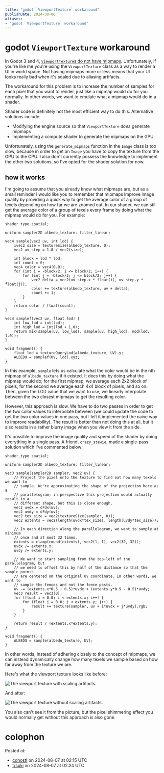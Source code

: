 ```yaml
---
title: "godot `ViewportTexture` workaround"
publishDate: 2024-08-06
aliases:
- "godot `ViewportTexture` workaround"
---
```


# godot `ViewportTexture` workaround

In Godot 3 and 4, [`ViewportTexture`s do not have mipmaps](../notes/godot-viewport-texture-mipmap.md). Unfortunately, if you're like me you're using the `ViewportTexture` class as a way to render a UI in world space. Not having mipmaps more or less means that your UI looks really bad when it's scaled due to aliasing artifacts.

The workaround for this problem is to increase the number of samples for each pixel that you want to render, just like a mipmap would do for you normally. In other words, we want to emulate what a mipmap would do in a shader.

Shader code is definitely not the most efficient way to do this. Alternative solutions include:
- Modifying the engine source so that `ViewportTexture` _does_ generate mipmaps
- Implementing a compute shader to generate the mipmaps on the GPU

Unfortunately, using the `generate_mipmaps` function in the `Image` class is too slow, because in order to get an `Image` you have to copy the texture from the GPU to the CPU. I also don't currently possess the knowledge to implement the other two solutions, so I've opted for the shader solution for now.

## how it works

I'm going to assume that you already know what mipmaps are, but as a small reminder I would like you to remember that mipmaps improve image quality by providing a quick way to get the average color of a group of texels depending on how far we are zoomed out. In our shader, we can still get the average color of a group of texels every frame by doing what the mipmap would do for you. For example:

```gdshader
shader_type spatial;

uniform sampler2D albedo_texture: filter_linear;

vec4 sample(vec2 uv, int lod) {
	ivec2 size = textureSize(albedo_texture, 0);
	vec2 uv_step = 1.0 / vec2(size);

	int block = lod * lod;
	int count = 0;
	vec4 color = vec4(0.0);
	for (int i = -block/2; i <= block/2; i++) {
		for (int j = -block/2; j <= block/2; j++) {
			vec2 delta = vec2(uv_step.x * float(i), uv_step.y * float(j));
			color += texture(albedo_texture, uv + delta);
			count += 1;
		}
	}
	return color / float(count);
}

vec4 samplef(vec2 uv, float lod) {
	int low_lod = int(lod);
	int high_lod = int(lod + 1.0);
	return mix(sample(uv, low_lod), sample(uv, high_lod), mod(lod, 1.0));
}

void fragment() {
	float lod = textureQueryLod(albedo_texture, UV).y;
	ALBEDO = samplef(UV, lod).xyz;
}
```

In this example, `sample` lets us calculate what the color would be in the nth mipmap of `albedo_texture` if it existed. It does this by doing what the mipmap would do; for the first mipmap, we average each 2x2 block of pixels, for the second we average each 4x4 block of pixels, and so on. Then, given the LOD value that we want to use, we linearly interpolate between the two closest mipmaps to get the resulting color.

However, this approach is slow. We have to do two passes in order to get the two color values to interpolate between (we could update the code to get the two color values in one pass, but I left it implemented the naive way to improve readability). The result is better than not doing this at all, but it also results in a rather blurry image when you view it from the side.

It's possible to improve the image quality and speed of the shader by doing everything in a single pass. A friend, `crazy_stewie`, made a single-pass solution which I've commented below:

```gdshader
shader_type spatial;

uniform sampler2D albedo_texture: filter_linear;

vec3 sample(sampler2D sampler, vec2 uv) {
	// Project the pixel onto the texture to find out how many texels we want to
	// sample. We're approximating the shape of the projection here as a
	// parallelogram; in perspective this projection would actually result in a
	// different shape, but this is close enough.
	vec2 uvdx = dFdx(uv);
	vec2 uvdy = dFdy(uv);
	vec2 tex_size = vec2(textureSize(sampler, 0));
	vec2 extents = vec2(length(uvdx*tex_size), length(uvdy*tex_size));

	// In each direction along the parallelogram, we want to sample at minimum
	// once and at most 32 times.
	extents = clamp(round(extents), vec2(1, 1), vec2(32, 32));
	uvdx /= extents.x;
	uvdy /= extents.y;

	// We want to start sampling from the top-left of the parallelogram, but
	// we need to offset this by half of the distance so that the sample points
	// are centered on the original UV coordinate. In other words, we want to
	// sample the fences and not the fence posts.
	uv -= (extents.x*0.5 - 0.5)*uvdx + (extents.y*0.5 - 0.5)*uvdy;
	vec3 result = vec3(0);
	for (float i = 0.0; i < extents.x; i++) {
		for (float j = 0.0; j < extents.y; j++) {
			result += texture(sampler, uv + i*uvdx + j*uvdy).rgb;
		}
	}

	return result / (extents.x*extents.y);
}

void fragment() {
	ALBEDO = sample(albedo_texture, UV);
}
```

In other words, instead of adhering closely to the concept of mipmaps, we can instead dynamically change how many texels we sample based on how far away from the texture we are.

Here's what the viewport texture looks like before:

![The viewport texture with scaling artifacts.](20240806_godot-viewport-texture-workaround-before.png)

And after:

![The viewport texture without scaling artifacts.](20240806_godot-viewport-texture-workaround-after.png)

You also can't see it from the picture, but the pixel shimmering effect you would normally get without this approach is also gone.

# colophon

Posted at:
- [cohost!](https://cohost.org/exodrifter/post/7195979-godot-viewport-textu) on 2024-08-07 at 02:15 UTC
- [t/suki](https://forum.tsuki.games/t/godot-viewporttexture-workaround/178) on 2024-08-07 at 02:24 UTC
